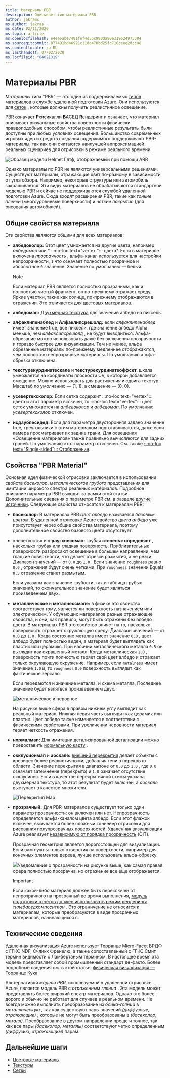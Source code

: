 ```yaml
---
title: Материалы PBR
description: Описывает тип материала PBR.
author: jakrams
ms.author: jakras
ms.date: 02/11/2020
ms.topic: article
ms.openlocfilehash: e4ee6abe7481fef4d56c980da80e319624975384
ms.sourcegitcommit: 877491bd46921c11dd478bd25fc718ceee2dcc08
ms.contentlocale: ru-RU
ms.lasthandoff: 07/02/2020
ms.locfileid: "84021319"
---
```

# <a name="pbr-materials"></a>Материалы PBR

*Материалы* типа "PBR" — это один из поддерживаемых [типов материалов](../../concepts/materials.md) в службе удаленной подготовки Azure. Они используются для [сеток](../../concepts/meshes.md) , которые должны получить реалистичное освещение.

PBR означает **P**хисикалли **B**АСЕД **R**ендеринг и означает, что материал описывает визуальные свойства поверхности физически правдоподобные способом, чтобы реалистичные результаты были доступны при любых условиях освещения. Большинство современных игровых ядер и средств создания содержимого поддерживают PBR-материалы, так как они считаются наилучшей аппроксимацией реальных сценариев для отрисовки в режиме реального времени.

![Образец модели Helmet Глтф, отображаемый при помощи ARR](media/helmet.png)

Однако материалы по PBR не являются универсальными решениями. Существуют материалы, отражающие цвет по-разному в зависимости от угла обзора. Например, некоторые структуры или автомобиль закрашивается. Эти виды материалов не обрабатываются стандартной моделью PBR и сейчас не поддерживаются службой удаленной подготовки Azure. Сюда входят расширения PBR, такие как *тонкие пленки* (многоуровневые поверхности) и *четкие покрытие* (для рисования автомобилей).

## <a name="common-material-properties"></a>Общие свойства материала

Эти свойства являются общими для всех материалов:

* **албедоколор:** Этот цвет умножается на другие цвета, например *албедомап* или * :::no-loc text="vertex "::: цвета*. Если в материале включена *прозрачность* , альфа-канал используется для настройки непрозрачности, `1` что означает полностью прозрачное и абсолютное `0` значение. Значение по умолчанию — белый.

  > [!NOTE]
  > Если материал PBR является полностью прозрачным, как и полностью чистый фрагмент, он по-прежнему отражает среду. Яркие участки, такие как солнце, по-прежнему отображаются в отражении. Это отличается для [цветовых материалов](color-materials.md).

* **албедомап:** [Двухмерная текстура](../../concepts/textures.md) для значений албедо на пиксель.

* **алфаклипенаблед** и **Алфаклипсрешолд:** если *алфаклипенаблед* имеет значение true, все пиксели, где значение албедо Alpha меньше, чем *алфаклипсрешолд* , не будут выводиться. Альфа-обрезание можно использовать даже без включения прозрачности и гораздо быстрее для визуализации. Тем не менее, альфа обрезанные материалы по-прежнему медленнее отображаются, чем полностью непрозрачные материалы. По умолчанию альфа-обрезка отключена.

* **текстурекурдинатескале** и **текстурекурдинатеоффсет.** шкала умножается на координаты плоскости UV, к которой добавляется смещение. Можно использовать для растяжения и сдвига текстур. Масштаб по умолчанию — (1, 1), а смещение — (0, 0).

* **усевертексколор:** Если сетка содержит :::no-loc text="vertex"::: цвета и этот параметр включен, то :::no-loc text="vertex"::: цвет сеток умножается на *албедоколор* и *албедомап*. По умолчанию *усевертексколор* отключен.

* **исдаублесидед:** Если для параметра двусторонняя задано значение true, треугольники с этим материалом подготавливаются, даже если камера просматривает их задние грани. Для освещения «Освещение материалов» также правильно вычисляются для задних граней. По умолчанию этот параметр отключен. См. также [ :::no-loc text="Single-sided"::: Отображение](single-sided-rendering.md).

## <a name="pbr-material-properties"></a>Свойства "PBR Material"

Основная идея физической отрисовки заключается в использовании свойств *басеколор*, *металлического*и *грубого* представления для имитации широкого спектра реальных материалов. Подробное описание параметра PBR выходит за рамки этой статьи. Дополнительные сведения о параметре PBR см. в разделе [другие источники](http://www.pbr-book.org). Следующие свойства относятся к материалам PBR:

* **басеколор:** В материалах PBR *Цвет албедо* называется *базовым цветом*. В удаленной отрисовке Azure свойство *цвета албедо* уже присутствует через общие свойства материала, поэтому дополнительное свойство базового цвета отсутствует.

* «нечеткость» и « **раугхнессмап:** грубая **степень» определяет** , насколько грубая или гладкая поверхность. Приблизительные поверхности разбросают освещение в большем направлении, чем гладкие поверхности, что делает отрезки размытия, а не резки. Диапазон значений — от `0.0` до `1.0` . Если значение `roughness` равно `0.0` , отражения будут очень четкими. При `roughness` значении Equals `0.5` отражение станет размытым.

  Если указаны как значение грубости, так и таблица грубых значений, то окончательное значение будет являться произведением двух.

* **металлическое** и **металнессмапе:** в физике это свойство соответствует тому, является ли поверхность назначением или электрическим. У обучающих материалов разные отражающие свойства, и они, как правило, могут быть отражены без албедо цвета. В материалах PBR это свойство влияет на то, насколько поверхность отражает окружающую среду. Диапазон значений — от `0.0` до `1.0` . Когда состояние металла имеет значение `0.0` , цвет албедо будет полностью виден, а материал будет выглядеть как пластик или церамикс. При наличии металлического металла `0.5` он выглядит как окрашенный металл. Когда металлическая `1.0` , поверхность почти полностью теряет свой цвет албедо и отражает только окружающую окружение. Например, если `metalness` имеет значение `1.0` и, то `roughness` `0.0` поверхность выглядит как фактическое зеркало.

  Если передаются и значение металла, и схема металла, Последнее значение будет являться произведением двух.

  ![металлическое и неровное](./media/metalness-roughness.png)

  На рисунке выше сфера в правом нижнем углу выглядит как реальный материал, Нижняя левая часть выглядит как церамик или пластик. Цвет албедо также изменяется в соответствии с физическими свойствами. При увеличении неровности материал теряет четкость отражения.

* **нормалмап:** Для имитации детализированной детализации можно предоставить [нормальную карту](https://en.wikipedia.org/wiki/Normal_mapping) .

* **окклусионмап** и **аоскале:** [внешний перекрытия](https://en.wikipedia.org/wiki/Ambient_occlusion) делает объекты с кревицес более реалистичными, добавляя тени в перекрыто области. Значение перекрытия в диапазоне от `0.0` до `1.0` , где `0.0` означает затемнение (перекрыто) и `1.0` означает отсутствие окклусионс. Если в качестве перекрытияной схемы указана двухмерная текстура, то этот результат будет включен, а *аоскале* выступает в качестве множителя.

  ![Перекрытия Map](./media/boom-box-ao2.gif)

* **прозрачный:** Для PBR-материалов существует только один параметр прозрачности: он включен или нет. Непрозрачность определяется альфа-каналом цвета албедо. Если этот флажок включен, вызывается более сложный конвейер отрисовки для рисования полупрозрачных поверхностей. Удаленная визуализация Azure реализует [независимую от порядка прозрачность](https://en.wikipedia.org/wiki/Order-independent_transparency) (OIT).

  Прозрачная геометрия является дорогостоящей для визуализации. Если вам нужны только отверстия на поверхности, например для конечных элементов дерева, лучше использовать альфа-обрезку.

  ![](./media/transparency.png)Уведомление о прозрачности на рисунке выше, как самая правая сфера полностью прозрачна, но отражение все еще отображается.

  > [!IMPORTANT]
  > Если какой-либо материал должен быть переключен от непрозрачного на прозрачный во время выполнения, [модуль подготовки отчетов должен использовать режим рендеринга](../../concepts/rendering-modes.md) *тилебаседкомпоситион* . Это ограничение не относится к материалам, которые преобразуются в виде прозрачных материалов, начинающихся с.

## <a name="technical-details"></a>Технические сведения

Удаленная визуализация Azure использует Торранце Micro-Facet БРДФ с ГГКС NDF, Счликк Френелю, а также сопоставленный с ГГКС Смит термин видимости с Ламбертаным термином. В настоящее время эта модель представляет собой промышленный стандарт де-факто. Более подробные сведения см. в этой статье: [физическая визуализация — Торранце Кука](http://www.codinglabs.net/article_physically_based_rendering_cook_torrance.aspx)

 Альтернативой *модели PBR,* используемой в удаленной отрисовке Azure, является модель PBR с *отраженным глянца* . Эта модель может представлять более широкий спектр материалов. Однако это более дорого и обычно не работает для случаев в реальном времени.
Не всегда можно выполнить преобразование из *блика-глянца* в *металлическую* , так как существуют пары значений *(диффузные, отражающие)* , которые не могут быть преобразованы в *(басеколор, металл)*. Преобразование в другом направлении проще и точнее, так как все пары *(басеколор, металлы)* соответствуют четко определенным *(диффузию, отражающим)* парам.

## <a name="next-steps"></a>Дальнейшие шаги

* [Цветовые материалы](color-materials.md)
* [Текстуры](../../concepts/textures.md)
* [Сетки](../../concepts/meshes.md)
